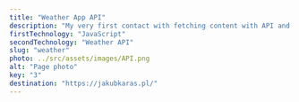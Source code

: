 ```yaml
---
title: "Weather App API"
description: "My very first contact with fetching content with API and one of my first’s projects build using webpack and npm"
firstTechnology: "JavaScript"
secondTechnology: "Weather API"
slug: "weather"
photo: ../src/assets/images/API.png
alt: "Page photo"
key: "3"
destination: "https://jakubkaras.pl/"
---
```


<p>
</p>
